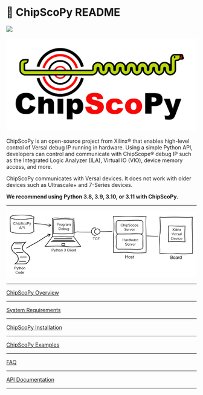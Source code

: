# 🐍 ChipScoPy README

[![](https://img.shields.io/badge/code%20style-black-000000.svg)](https://github.com/psf/black)

![](https://raw.githubusercontent.com/Xilinx/chipscopy/master/docs/images/chipscopy_logo_head_right_transparent_background.png)

ChipScoPy is an open-source project from Xilinx® that enables high-level control of Versal debug IP running in hardware.
Using a simple Python API, developers can control and communicate with ChipScope® debug IP such as the Integrated Logic
Analyzer (ILA), Virtual IO (VIO), device memory access, and more.

ChipScoPy communicates with Versal devices. It does not work with older devices such as Ultrascale+ and 7-Series devices.

**We recommend using Python 3.8, 3.9, 3.10, or 3.11 with ChipScoPy.**

-------------------------------------------------------------------------------

![](https://raw.githubusercontent.com/Xilinx/chipscopy/master/docs/images/chipscopy_overview.png)

-------------------------------------------------------------------------------

[ChipScoPy Overview](https://xilinx.github.io/chipscopy/2023.2/overview.html)

-------------------------------------------------------------------------------

[System Requirements](https://xilinx.github.io/chipscopy/2023.2/system_requirements.html)

-------------------------------------------------------------------------------

[ChipScoPy Installation](https://xilinx.github.io/chipscopy/2023.2/chipscopy_installation.html)

-------------------------------------------------------------------------------

[ChipScoPy Examples](https://github.com/Xilinx/chipscopy/tree/master/chipscopy/examples)

-------------------------------------------------------------------------------

[FAQ](https://github.com/Xilinx/chipscopy/blob/master/FAQ.md)

-------------------------------------------------------------------------------

[API Documentation](https://xilinx.github.io/chipscopy/)

-------------------------------------------------------------------------------
